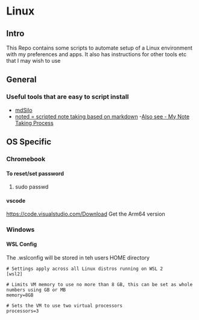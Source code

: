# Linux 

## Intro

This Repo contains some scripts to automate setup of a Linux environment with my preferences and apps. It also has instructions for other tools etc that I may wish to use

## General

### Useful tools that are easy to script install

- [mdSilo](https://github.com/mdSilo/mdSilo-app/releases)
- [noted = scripted note taking based on markdown](https://github.com/scottashipp/noted)
  -[Also see - My Note Taking Process ](https://dev.to/scottshipp/my-note-taking-process-49pa) 

## OS Specific

### Chromebook

#### To reset/set password

1) sudo passwd 

#### vscode

https://code.visualstudio.com/Download Get the Arm64 version

### Windows

#### WSL Config

The .wslconfig will be stored in teh users HOME directory

```shell
# Settings apply across all Linux distros running on WSL 2
[wsl2]

# Limits VM memory to use no more than 8 GB, this can be set as whole numbers using GB or MB
memory=8GB

# Sets the VM to use two virtual processors
processors=3
```
